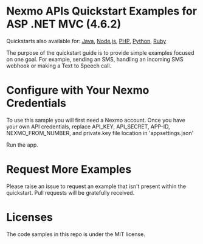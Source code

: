 # Nexmo APIs Quickstart Examples for ASP .NET MVC (4.6.2)

Quickstarts also available for: [Java](https://github.com/nexmo-community/nexmo-java-quickstart), [Node.js](https://github.com/nexmo-community/nexmo-node-quickstart), [PHP](https://github.com/nexmo-community/nexmo-php-quickstart), [Python](https://github.com/nexmo-community/nexmo-python-quickstart), [Ruby](https://github.com/nexmo-community/nexmo-ruby-quickstart)

The purpose of the quickstart guide is to provide simple examples focused on one goal. For example, sending an SMS, handling an incoming SMS webhook or making a Text to Speech call.

# Configure with Your Nexmo Credentials 
To use this sample you will first need a Nexmo account. Once you have your own API credentials, replace API_KEY, API_SECRET, APP-ID, NEXMO_FROM_NUMBER, and private.key file location in 'appsettings.json'


Run the app.

# Request More Examples
Please raise an issue to request an example that isn't present within the quickstart. Pull requests will be gratefully received.

# Licenses
The code samples in this repo is under the MIT license.
